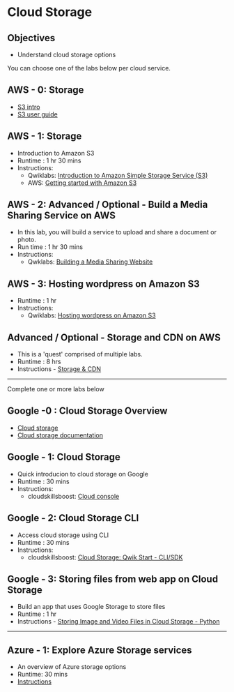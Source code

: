 # Cloud Storage

## Objectives

* Understand cloud storage options

You can choose one of the labs below per cloud service.

## AWS - 0: Storage

- [S3 intro](https://docs.aws.amazon.com/s3/)
- [S3 user guide](https://docs.aws.amazon.com/AmazonS3/latest/userguide/Welcome.html)

## AWS - 1: Storage

* Introduction to Amazon S3
* Runtime : 1 hr 30 mins
* Instructions:
    - Qwiklabs: [Introduction to Amazon Simple Storage Service (S3)](https://amazon.qwiklabs.com/focuses/35937?catalog_rank=%7B%22rank%22%3A1%2C%22num_filters%22%3A0%2C%22has_search%22%3Atrue%7D&parent=catalog&search_id=21977429)
    - AWS: [Getting started with Amazon S3](https://docs.aws.amazon.com/AmazonS3/latest/userguide/GetStartedWithS3.html)

## AWS - 2: Advanced / Optional - Build a Media Sharing Service on AWS

* In this lab, you will build a service to upload and share a document or photo.
* Run time : 1 hr 30 mins
* Instructions:
    - Qwklabs: [Building a Media Sharing Website](https://amazon.qwiklabs.com/focuses/42906?catalog_rank=%7B%22rank%22%3A1%2C%22num_filters%22%3A0%2C%22has_search%22%3Atrue%7D&parent=catalog&search_id=21977460)

## AWS - 3: Hosting wordpress on Amazon S3

* Runtime : 1 hr
* Instructions:
    - Qwiklabs: [Hosting wordpress on Amazon S3](https://amazon.qwiklabs.com/focuses/48527?parent=catalog)

## Advanced / Optional - Storage and CDN on AWS

* This is a 'quest' comprised of multiple labs.
* Runtime : 8 hrs
* Instructions - [Storage & CDN](https://amazon.qwiklabs.com/quests/9?catalog_rank=%7B%22rank%22%3A1%2C%22num_filters%22%3A0%2C%22has_search%22%3Atrue%7D&search_id=21977467)

---

Complete one or more labs below

## Google -0 : Cloud Storage Overview

- [Cloud storage](https://cloud.google.com/storage?hl=en)
- [Cloud storage documentation](https://cloud.google.com/storage/docs)

## Google - 1: Cloud Storage

* Quick introducion to cloud storage on Google
* Runtime : 30 mins
* Instructions:
    - cloudskillsboost: [Cloud console](https://www.cloudskillsboost.google/focuses/1760?parent=catalog)

## Google - 2: Cloud Storage CLI

* Access cloud storage using CLI
* Runtime : 30 mins
* Instructions:
    - cloudskillsboost: [Cloud Storage: Qwik Start - CLI/SDK](https://www.cloudskillsboost.google/focuses/569?parent=catalog)

## Google - 3: Storing files from web app on Cloud Storage

* Build an app that uses Google Storage to store files
* Runtime : 1 hr
* Instructions - [Storing Image and Video Files in Cloud Storage - Python](https://www.cloudskillsboost.google/focuses/1075?catalog_rank=%7B%22rank%22%3A1%2C%22num_filters%22%3A0%2C%22has_search%22%3Atrue%7D&parent=catalog&search_id=21977593)

---

## Azure - 1: Explore Azure Storage services

* An overview of Azure storage options
* Runtime: 30 mins
* [Instructions](https://learn.microsoft.com/en-us/training/modules/azure-storage-fundamentals/)